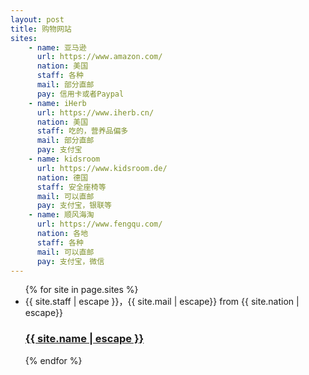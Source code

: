 ```yaml
---
layout: post
title: 购物网站
sites:
    - name: 亚马逊
      url: https://www.amazon.com/
      nation: 美国
      staff: 各种
      mail: 部分直邮
      pay: 信用卡或者Paypal
    - name: iHerb
      url: https://www.iherb.cn/
      nation: 美国
      staff: 吃的，营养品偏多
      mail: 部分直邮
      pay: 支付宝 
    - name: kidsroom
      url: https://www.kidsroom.de/
      nation: 德国
      staff: 安全座椅等
      mail: 可以直邮
      pay: 支付宝，银联等
    - name: 顺风海淘
      url: https://www.fengqu.com/
      nation: 各地
      staff: 各种
      mail: 可以直邮
      pay: 支付宝，微信 
---
```


<ul class="post-list">
{% for site in page.sites %}
<li>
    <span class="post-meta">{{ site.staff | escape }}，{{ site.mail | escape}} from {{ site.nation | escape}}</span>
    <h3><a class="post-link" href="{{ site.url }}">{{ site.name | escape }}</a></h3>
</li>
{% endfor %}
</ul>
